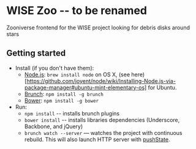 # WISE Zoo -- to be renamed

Zooniverse frontend for the WISE project looking for debris disks around stars

## Getting started
* Install (if you don't have them):
    * [Node.js](http://nodejs.org): `brew install node` on OS X, (see here)[https://github.com/joyent/node/wiki/Installing-Node.js-via-package-manager#ubuntu-mint-elementary-os] for Ubuntu. 
    * [Brunch](http://brunch.io): `npm install -g brunch`
    * [Bower](http://bower.io): `npm install -g bower`
* Run:
    * `npm install` -- installs brunch plugins
    * `bower install` -- installs libraries dependencies (Underscore, Backbone, and jQuery) 
    * `brunch watch --server` — watches the project with continuous rebuild. This will also launch HTTP server with [pushState](https://developer.mozilla.org/en-US/docs/Web/Guide/API/DOM/Manipulating_the_browser_history).

